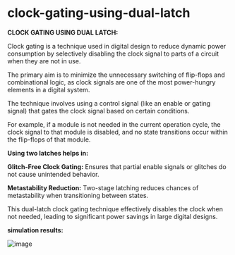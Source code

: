# clock-gating-using-dual-latch

**CLOCK GATING USING DUAL LATCH:**

Clock gating is a technique used in digital design to reduce dynamic power consumption by 
selectively disabling the clock signal to parts of a circuit when they are not in use. 

The primary aim is to minimize the unnecessary switching of flip-flops and combinational logic, as clock signals are one of the most power-hungry elements in a digital system. 

The technique involves using a control signal (like an enable or gating signal) that gates the clock signal based on certain conditions. 

For example, if a module is not needed in the current operation cycle, the clock signal to that module is disabled, and no state transitions occur within the flip-flops of that module.

**Using two latches helps in:**

**Glitch-Free Clock Gating:** Ensures that partial enable signals or glitches do not cause unintended behavior.

**Metastability Reduction:** Two-stage latching reduces chances of metastability when transitioning between states.

This dual-latch clock gating technique effectively disables the clock when not needed, leading to significant power savings in large digital designs.

**simulation results:**

![image](https://github.com/user-attachments/assets/f4e0d6c5-c34e-4215-ad14-0dcd50edbb76)

